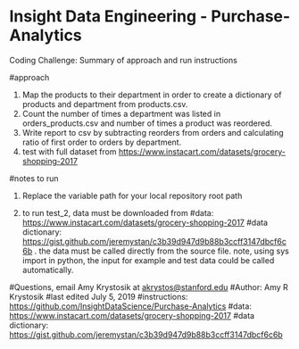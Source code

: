 # Insight Data Engineering - Purchase-Analytics
 Coding Challenge: Summary of approach and run instructions

#approach
1) Map the products to their department in order to create a dictionary of products and department from products.csv.
2) Count the number of times a department was listed in orders_products.csv and number of times a product was reordered.
3) Write report to csv by subtracting reorders from orders and calculating ratio of first order to orders by department.
4) test with full dataset from https://www.instacart.com/datasets/grocery-shopping-2017

#notes to run
1. Replace the variable path for your local repository root path

2. to run test_2, data must be downloaded from #data: https://www.instacart.com/datasets/grocery-shopping-2017
#data dictionary: https://gist.github.com/jeremystan/c3b39d947d9b88b3ccff3147dbcf6c6b . the data must be called directly from the source file. 
note, using sys import in python, the input for example and test data could be called automatically.

   	
#Questions, email Amy Krystosik at akrystos@stanford.edu
#Author: Amy R Krystosik
#last edited July 5, 2019
#instructions: https://github.com/InsightDataScience/Purchase-Analytics
#data: https://www.instacart.com/datasets/grocery-shopping-2017
#data dictionary: https://gist.github.com/jeremystan/c3b39d947d9b88b3ccff3147dbcf6c6b